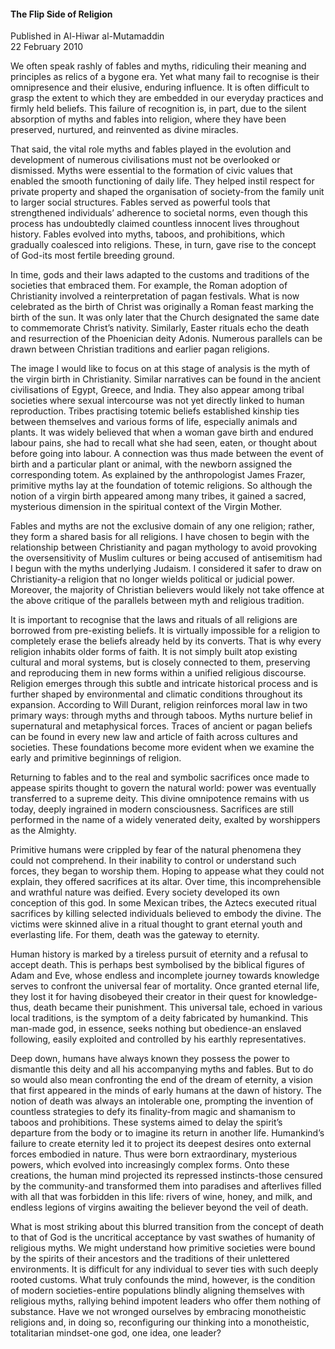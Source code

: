 <h4>The Flip Side of Religion</h4>


Published in Al-Hiwar al-Mutamaddin
<br>
22 February 2010


We often speak rashly of fables and myths, ridiculing their meaning and principles as relics of a bygone era. Yet what many fail to recognise is their omnipresence and their elusive, enduring influence. It is often difficult to grasp the extent to which they are embedded in our everyday practices and firmly held beliefs. This failure of recognition is, in part, due to the silent absorption of myths and fables into religion, where they have been preserved, nurtured, and reinvented as divine miracles.

That said, the vital role myths and fables played in the evolution and development of numerous civilisations must not be overlooked or dismissed. Myths were essential to the formation of civic values that enabled the smooth functioning of daily life. They helped instil respect for private property and shaped the organisation of society-from the family unit to larger social structures. Fables served as powerful tools that strengthened individuals’ adherence to societal norms, even though this process has undoubtedly claimed countless innocent lives throughout history. Fables evolved into myths, taboos, and prohibitions, which gradually coalesced into religions. These, in turn, gave rise to the concept of God-its most fertile breeding ground.

In time, gods and their laws adapted to the customs and traditions of the societies that embraced them. For example, the Roman adoption of Christianity involved a reinterpretation of pagan festivals. What is now celebrated as the birth of Christ was originally a Roman feast marking the birth of the sun. It was only later that the Church designated the same date to commemorate Christ’s nativity. Similarly, Easter rituals echo the death and resurrection of the Phoenician deity Adonis. Numerous parallels can be drawn between Christian traditions and earlier pagan religions.

The image I would like to focus on at this stage of analysis is the myth of the virgin birth in Christianity. Similar narratives can be found in the ancient civilisations of Egypt, Greece, and India. They also appear among tribal societies where sexual intercourse was not yet directly linked to human reproduction. Tribes practising totemic beliefs established kinship ties between themselves and various forms of life, especially animals and plants. It was widely believed that when a woman gave birth and endured labour pains, she had to recall what she had seen, eaten, or thought about before going into labour. A connection was thus made between the event of birth and a particular plant or animal, with the newborn assigned the corresponding totem. As explained by the anthropologist James Frazer, primitive myths lay at the foundation of totemic religions. So although the notion of a virgin birth appeared among many tribes, it gained a sacred, mysterious dimension in the spiritual context of the Virgin Mother.

Fables and myths are not the exclusive domain of any one religion; rather, they form a shared basis for all religions. I have chosen to begin with the relationship between Christianity and pagan mythology to avoid provoking the oversensitivity of Muslim cultures or being accused of antisemitism had I begun with the myths underlying Judaism. I considered it safer to draw on Christianity-a religion that no longer wields political or judicial power. Moreover, the majority of Christian believers would likely not take offence at the above critique of the parallels between myth and religious tradition.

It is important to recognise that the laws and rituals of all religions are borrowed from pre-existing beliefs. It is virtually impossible for a religion to completely erase the beliefs already held by its converts. That is why every religion inhabits older forms of faith. It is not simply built atop existing cultural and moral systems, but is closely connected to them, preserving and reproducing them in new forms within a unified religious discourse. Religion emerges through this subtle and intricate historical process and is further shaped by environmental and climatic conditions throughout its expansion. According to Will Durant, religion reinforces moral law in two primary ways: through myths and through taboos. Myths nurture belief in supernatural and metaphysical forces. Traces of ancient or pagan beliefs can be found in every new law and article of faith across cultures and societies. These foundations become more evident when we examine the early and primitive beginnings of religion.

Returning to fables and to the real and symbolic sacrifices once made to appease spirits thought to govern the natural world: power was eventually transferred to a supreme deity. This divine omnipotence remains with us today, deeply ingrained in modern consciousness. Sacrifices are still performed in the name of a widely venerated deity, exalted by worshippers as the Almighty.

Primitive humans were crippled by fear of the natural phenomena they could not comprehend. In their inability to control or understand such forces, they began to worship them. Hoping to appease what they could not explain, they offered sacrifices at its altar. Over time, this incomprehensible and wrathful nature was deified. Every society developed its own conception of this god. In some Mexican tribes, the Aztecs executed ritual sacrifices by killing selected individuals believed to embody the divine. The victims were skinned alive in a ritual thought to grant eternal youth and everlasting life. For them, death was the gateway to eternity.

Human history is marked by a tireless pursuit of eternity and a refusal to accept death. This is perhaps best symbolised by the biblical figures of Adam and Eve, whose endless and incomplete journey towards knowledge serves to confront the universal fear of mortality. Once granted eternal life, they lost it for having disobeyed their creator in their quest for knowledge-thus, death became their punishment. This universal tale, echoed in various local traditions, is the symptom of a deity fabricated by humankind. This man-made god, in essence, seeks nothing but obedience-an enslaved following, easily exploited and controlled by his earthly representatives.

Deep down, humans have always known they possess the power to dismantle this deity and all his accompanying myths and fables. But to do so would also mean confronting the end of the dream of eternity, a vision that first appeared in the minds of early humans at the dawn of history. The notion of death was always an intolerable one, prompting the invention of countless strategies to defy its finality-from magic and shamanism to taboos and prohibitions. These systems aimed to delay the spirit’s departure from the body or to imagine its return in another life. Humankind’s failure to create eternity led it to project its deepest desires onto external forces embodied in nature. Thus were born extraordinary, mysterious powers, which evolved into increasingly complex forms. Onto these creations, the human mind projected its repressed instincts-those censured by the community-and transformed them into paradises and afterlives filled with all that was forbidden in this life: rivers of wine, honey, and milk, and endless legions of virgins awaiting the believer beyond the veil of death.

What is most striking about this blurred transition from the concept of death to that of God is the uncritical acceptance by vast swathes of humanity of religious myths. We might understand how primitive societies were bound by the spirits of their ancestors and the traditions of their unlettered environments. It is difficult for any individual to sever ties with such deeply rooted customs. What truly confounds the mind, however, is the condition of modern societies-entire populations blindly aligning themselves with religious myths, rallying behind impotent leaders who offer them nothing of substance. Have we not wronged ourselves by embracing monotheistic religions and, in doing so, reconfiguring our thinking into a monotheistic, totalitarian mindset-one god, one idea, one leader?
